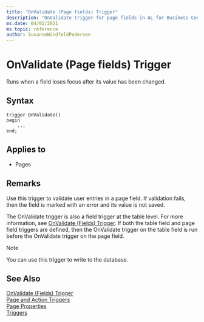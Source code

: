 ```yaml
---
title: "OnValidate (Page fields) Trigger"
description: "OnValidate trigger for page fields in AL for Business Central."
ms.date: 04/01/2021
ms.topic: reference
author: SusanneWindfeldPedersen
---
```


# OnValidate (Page fields) Trigger

Runs when a field loses focus after its value has been changed.  
  
## Syntax  
  
```AL
trigger OnValidate()
begin
    ...
end;
```  
  
## Applies to  
  
- Pages  
  
## Remarks

Use this trigger to validate user entries in a page field. If validation fails, then the field is marked with an error and its value is not saved.  
  
The OnValidate trigger is also a field trigger at the table level. For more information, see [OnValidate (Fields) Trigger](devenv-onvalidate-fields-trigger.md). If both the table field and page field triggers are defined, then the OnValidate trigger on the table field is run before the OnValidate trigger on the page field.  
  
> [!NOTE]  
> You can use this trigger to write to the database.

## See Also

[OnValidate (Fields) Trigger](devenv-onvalidate-fields-trigger.md)  
[Page and Action Triggers](devenv-page-and-action-triggers.md)  
[Page Properties](../properties/devenv-properties.md)  
[Triggers](devenv-triggers.md)